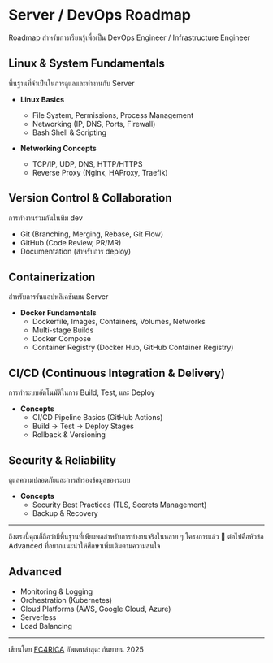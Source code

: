 # Server / DevOps Roadmap

Roadmap สำหรับการเรียนรู้เพื่อเป็น DevOps Engineer / Infrastructure Engineer

## Linux & System Fundamentals

พื้นฐานที่จำเป็นในการดูแลและทำงานกับ Server

- **Linux Basics**
  - File System, Permissions, Process Management
  - Networking (IP, DNS, Ports, Firewall)
  - Bash Shell & Scripting

- **Networking Concepts**
  - TCP/IP, UDP, DNS, HTTP/HTTPS
  - Reverse Proxy (Nginx, HAProxy, Traefik)

## Version Control & Collaboration

การทำงานร่วมกันในทีม dev

- Git (Branching, Merging, Rebase, Git Flow)
- GitHub (Code Review, PR/MR)
- Documentation (สำหรับการ deploy)

## Containerization

สำหรับการรันแอปพลิเคชันบน Server

- **Docker Fundamentals**
  - Dockerfile, Images, Containers, Volumes, Networks
  - Multi-stage Builds
  - Docker Compose
  - Container Registry (Docker Hub, GitHub Container Registry)

## CI/CD (Continuous Integration & Delivery)

การทำระบบอัตโนมัติในการ Build, Test, และ Deploy

- **Concepts**
  - CI/CD Pipeline Basics (GitHub Actions)
  - Build → Test → Deploy Stages
  - Rollback & Versioning

## Security & Reliability

ดูแลความปลอดภัยและการสำรองข้อมูลของระบบ

- **Concepts**
  - Security Best Practices (TLS, Secrets Management)
  - Backup & Recovery

---

ถึงตรงนี้คุณก็ถือว่ามีพื้นฐานที่เพียงพอสำหรับการทำงานจริงในหลาย ๆ โครงการแล้ว 🎉 
ต่อไปคือหัวข้อ Advanced ที่อยากแนะนำให้ศึกษาเพิ่มเติมตามความสนใจ

## Advanced

- Monitoring & Logging
- Orchestration (Kubernetes)
- Cloud Platforms (AWS, Google Cloud, Azure)
- Serverless
- Load Balancing

---

เขียนโดย [FC4RICA](https://github.com/FC4RICA) อัพเดทล่าสุด: กันยายน 2025
